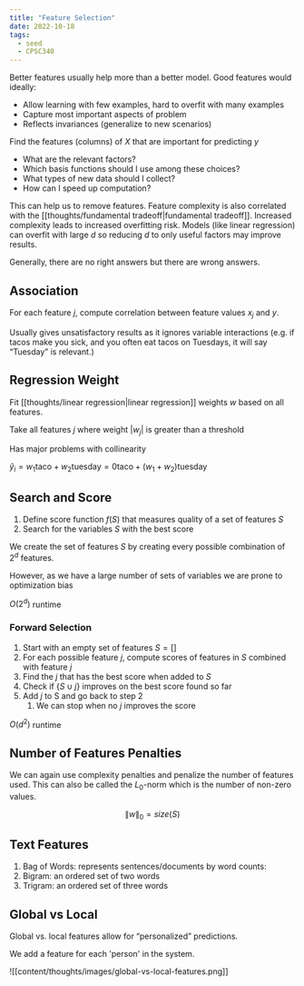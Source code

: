 ```yaml
---
title: "Feature Selection"
date: 2022-10-18
tags:
  - seed
  - CPSC340
---
```


Better features usually help more than a better model. Good features would ideally:

- Allow learning with few examples, hard to overfit with many examples
- Capture most important aspects of problem
- Reflects invariances (generalize to new scenarios)

Find the features (columns) of $X$ that are important for predicting $y$

- What are the relevant factors?
- Which basis functions should I use among these choices?
- What types of new data should I collect?
- How can I speed up computation?

This can help us to remove features. Feature complexity is also correlated with the [[thoughts/fundamental tradeoff|fundamental tradeoff]]. Increased complexity leads to increased overfitting risk. Models (like linear regression) can overfit with large $d$ so reducing $d$ to only useful factors may improve results.

Generally, there are no right answers but there are wrong answers.

## Association

For each feature $j$, compute correlation between feature values $x_j$ and $y$.

Usually gives unsatisfactory results as it ignores variable interactions (e.g. if tacos make you sick, and you often eat tacos on Tuesdays, it will say “Tuesday” is relevant.)

## Regression Weight

Fit [[thoughts/linear regression|linear regression]] weights $w$ based on all features.

Take all features $j$ where weight $|w_j|$ is greater than a threshold

Has major problems with collinearity

$\hat y_i = w_1 \textrm{taco} + w_2 \textrm{tuesday} = 0\textrm{taco} + (w_1 + w_2) \textrm{tuesday}$

## Search and Score

1. Define score function $f(S)$ that measures quality of a set of features $S$
2. Search for the variables $S$ with the best score

We create the set of features $S$ by creating every possible combination of $2^d$ features.

However, as we have a large number of sets of variables we are prone to optimization bias

$O(2^d)$ runtime

### Forward Selection

1. Start with an empty set of features $S = []$
2. For each possible feature $j$, compute scores of features in $S$ combined with feature $j$
3. Find the $j$ that has the best score when added to $S$
4. Check if $\{S \cup j\}$ improves on the best score found so far
5. Add $j$ to S and go back to step 2
   1. We can stop when no $j$ improves the score

$O(d^2)$ runtime

## Number of Features Penalties

We can again use complexity penalties and penalize the number of features used. This can also be called the $L_0$-norm which is the number of non-zero values.

$$\lVert w \rVert_0 = size(S)$$

## Text Features

1. Bag of Words: represents sentences/documents by word counts:
2. Bigram: an ordered set of two words
3. Trigram: an ordered set of three words

## Global vs Local

Global vs. local features allow for “personalized” predictions.

We add a feature for each 'person' in the system.

![[content/thoughts/images/global-vs-local-features.png]]
